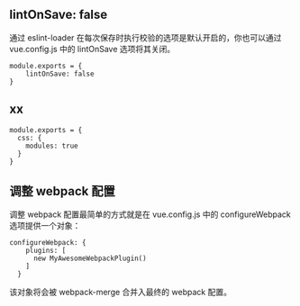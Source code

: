 ## lintOnSave: false

通过 eslint-loader 在每次保存时执行校验的选项是默认开启的，你也可以通过 vue.config.js 中的 lintOnSave 选项将其关闭。

```
module.exports = {
    lintOnSave: false
}
```

## xx

```
module.exports = {
  css: {
    modules: true
  }
}
```

## 调整 webpack 配置

调整 webpack 配置最简单的方式就是在 vue.config.js 中的 configureWebpack 选项提供一个对象：

```
configureWebpack: {
    plugins: [
      new MyAwesomeWebpackPlugin()
    ]
  }
```

该对象将会被 webpack-merge 合并入最终的 webpack 配置。

## 



